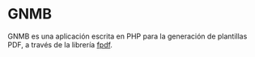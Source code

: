 # GNMB
GNMB es una aplicación escrita en PHP para la generación de plantillas PDF, a través de la librería [fpdf](http://www.fpdf.org/).